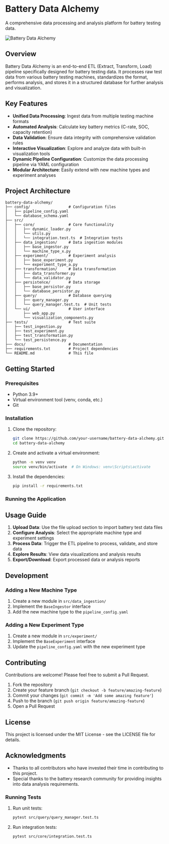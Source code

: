 
# Battery Data Alchemy

A comprehensive data processing and analysis platform for battery testing data.

![Battery Data Alchemy](https://github.com/your-username/battery-data-alchemy/raw/main/docs/assets/logo.png)

## Overview

Battery Data Alchemy is an end-to-end ETL (Extract, Transform, Load) pipeline specifically designed for battery testing data. It processes raw test data from various battery testing machines, standardizes the format, performs analysis, and stores it in a structured database for further analysis and visualization.

## Key Features

- **Unified Data Processing**: Ingest data from multiple testing machine formats
- **Automated Analysis**: Calculate key battery metrics (C-rate, SOC, capacity retention)
- **Data Validation**: Ensure data integrity with comprehensive validation rules
- **Interactive Visualization**: Explore and analyze data with built-in visualization tools
- **Dynamic Pipeline Configuration**: Customize the data processing pipeline via YAML configuration
- **Modular Architecture**: Easily extend with new machine types and experiment analyses

## Project Architecture

```
battery-data-alchemy/
├── config/                 # Configuration files
│   ├── pipeline_config.yaml
│   └── database_schema.yaml
├── src/
│   ├── core/               # Core functionality
│   │   ├── dynamic_loader.py
│   │   └── utils.py
│   │   └── integration.test.ts  # Integration tests
│   ├── data_ingestion/     # Data ingestion modules
│   │   ├── base_ingestor.py
│   │   └── machine_type_x.py
│   ├── experiment/         # Experiment analysis
│   │   ├── base_experiment.py
│   │   └── experiment_type_a.py
│   ├── transformation/     # Data transformation
│   │   ├── data_transformer.py
│   │   └── data_validator.py
│   ├── persistence/        # Data storage
│   │   ├── base_persistor.py
│   │   └── database_persistor.py
│   ├── query/              # Database querying
│   │   ├── query_manager.py
│   │   └── query_manager.test.ts  # Unit tests
│   └── ui/                 # User interface
│       ├── web_app.py
│       └── visualization_components.py
├── tests/                  # Test suite
│   ├── test_ingestion.py
│   ├── test_experiment.py
│   ├── test_transformation.py
│   └── test_persistence.py
├── docs/                   # Documentation
├── requirements.txt        # Project dependencies
└── README.md               # This file
```

## Getting Started

### Prerequisites

- Python 3.9+
- Virtual environment tool (venv, conda, etc.)
- Git

### Installation

1. Clone the repository:
   ```bash
   git clone https://github.com/your-username/battery-data-alchemy.git
   cd battery-data-alchemy
   ```

2. Create and activate a virtual environment:
   ```bash
   python -m venv venv
   source venv/bin/activate  # On Windows: venv\Scripts\activate
   ```

3. Install the dependencies:
   ```bash
   pip install -r requirements.txt
   ```

### Running the Application

## Usage Guide

1. **Upload Data**: Use the file upload section to import battery test data files
2. **Configure Analysis**: Select the appropriate machine type and experiment settings
3. **Process Data**: Trigger the ETL pipeline to process, validate, and store data
4. **Explore Results**: View data visualizations and analysis results
5. **Export/Download**: Export processed data or analysis reports

## Development

### Adding a New Machine Type

1. Create a new module in `src/data_ingestion/`
2. Implement the `BaseIngestor` interface
3. Add the new machine type to the `pipeline_config.yaml`

### Adding a New Experiment Type

1. Create a new module in `src/experiment/`
2. Implement the `BaseExperiment` interface
3. Update the `pipeline_config.yaml` with the new experiment type

## Contributing

Contributions are welcome! Please feel free to submit a Pull Request.

1. Fork the repository
2. Create your feature branch (`git checkout -b feature/amazing-feature`)
3. Commit your changes (`git commit -m 'Add some amazing feature'`)
4. Push to the branch (`git push origin feature/amazing-feature`)
5. Open a Pull Request

## License

This project is licensed under the MIT License - see the LICENSE file for details.

## Acknowledgments

- Thanks to all contributors who have invested their time in contributing to this project.
- Special thanks to the battery research community for providing insights into data analysis requirements.

### Running Tests

1. Run unit tests:
   ```bash
   pytest src/query/query_manager.test.ts
   ```

2. Run integration tests:
   ```bash
   pytest src/core/integration.test.ts
   ```
